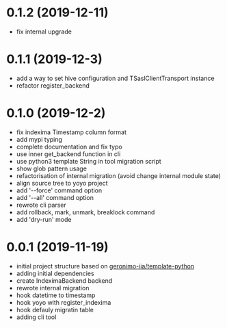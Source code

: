 # 0.1.2 (2019-12-11)

- fix internal upgrade

# 0.1.1 (2019-12-3)

- add a way to set hive configuration and TSaslClientTransport instance
- refactor register_backend

# 0.1.0 (2019-12-2)

- fix indexima Timestamp column format
- add mypi typing
- complete documentation and fix typo
- use inner get_backend function in cli
- use python3 template String in tool migration script
- show glob pattern usage
- refactorisation of internal migration (avoid change internal module state)
- align source tree to yoyo project
- add '--force' command option
- add '--all' command option
- rewrote cli parser
- add rollback, mark, unmark, breaklock command
- add 'dry-run' mode

# 0.0.1 (2019-11-19)

- initial project structure based on [geronimo-iia/template-python](https://github.com/geronimo-iia/template-python)
- adding initial dependencies
- create IndeximaBackend backend
- rewrote internal migration
- hook datetime to timestamp
- hook yoyo with register_indexima
- hook defauly migratin table
- adding cli tool

